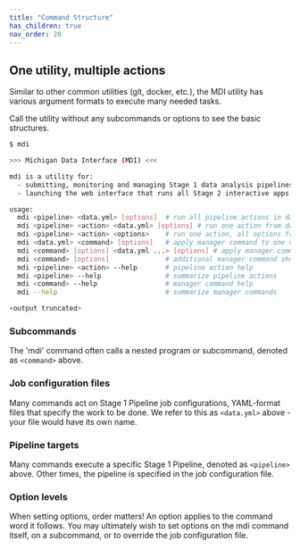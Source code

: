 ```yaml
---
title: "Command Structure"
has_children: true
nav_order: 20
---
```


## One utility, multiple actions

Similar to other common utilities (git, docker, etc.), the MDI
utility has various argument formats to execute many needed tasks. 

Call the utility without any subcommands or options to see the basic structures.

```bash
$ mdi

>>> Michigan Data Interface (MDI) <<<

mdi is a utility for:
  - submitting, monitoring and managing Stage 1 data analysis pipelines
  - launching the web interface that runs all Stage 2 interactive apps

usage:
  mdi <pipeline> <data.yml> [options]  # run all pipeline actions in data.yml
  mdi <pipeline> <action> <data.yml> [options] # run one action from data.yml
  mdi <pipeline> <action> <options>    # run one action, all options from command line
  mdi <data.yml> <command> [options]   # apply manager command to one data.yml
  mdi <command> [options] <data.yml ...> [options] # apply manager command to data.yml(s)
  mdi <command> [options]              # additional manager command shortcuts
  mdi <pipeline> <action> --help       # pipeline action help
  mdi <pipeline> --help                # summarize pipeline actions
  mdi <command> --help                 # manager command help
  mdi --help                           # summarize manager commands

<output truncated>
```

### Subcommands

The 'mdi' command often calls a nested program or subcommand, 
denoted as `<command>` above.

### Job configuration files

Many commands act on Stage 1 Pipeline job configurations, 
YAML-format files that specify the work to be done. We refer to this 
as `<data.yml>` above - your file would have its own name.

### Pipeline targets

Many commands execute a specific Stage 1 Pipeline, denoted as `<pipeline>` above.
Other times, the pipeline is specified in the job configuration file.

### Option levels

When setting options, order matters! An option applies to the command word
it follows. You may ultimately wish to set options on the mdi command itself,
on a subcommand, or to override the job configuration file.
